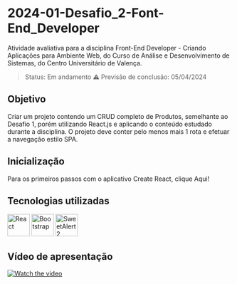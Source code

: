 # 2024-01-Desafio_2-Font-End_Developer

Atividade avaliativa para a disciplina Front-End Developer - Criando Aplicações para Ambiente Web, do Curso de Análise e Desenvolvimento de Sistemas, do Centro Universitário de Valença.

> Status: Em andamento ⚠️
> Previsão de conclusão: 05/04/2024

## Objetivo

Criar um projeto contendo um CRUD completo de Produtos, semelhante ao <a src="https://github.com/laisbrme/2024-01-Desafio_1-Font-End_Developer">Desafio 1</a>, porém utilizando React.js e aplicando o conteúdo estudado durante a disciplina. O projeto deve conter pelo menos mais 1 rota e efetuar a navegação estilo SPA.

## Inicialização

Para os primeiros passos com o aplicativo Create React, clique <a src="https://github.com/laisbrme/2024-01-Desafio_2-Font-End_Developer/desafio-react/README-run.md">Aqui!</a>

## Tecnologias utilizadas

<img src="https://upload.wikimedia.org/wikipedia/commons/thumb/a/a7/React-icon.svg/539px-React-icon.svg.png" height="50" alt="React" title="React"> <img src="https://img.icons8.com/color/2x/bootstrap.png" height="50" alt="Bootstrap" title="Bootstrap"> <img src="https://sweetalert2.github.io/images/SweetAlert2.png" height="50" alt="SweetAlert2" title="SweetAlert2">

## Vídeo de apresentação

[![Watch the video](https://img.youtube.com/vi/BRNqacJqSvE/hqdefault.jpg)](https://www.youtube.com/embed/BRNqacJqSvE)
